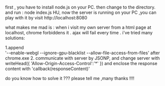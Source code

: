 first , you have to install node.js on your PC.
then change to the directory.
and run :
		node index.js
HU, now the server is running on your PC  ,you can play with it by visit http://localhost:8080




what makes me mad is : when i visit my own server  from a html page  at localhost,
chrome forbiddens it . ajax will fail every time . 
i've tried many solutions:

1.append  
		'--enable-webgl --ignore-gpu-blacklist --allow-file-access-from-files' 
  after chrome.exe 
2. communicate with server by JSONP, and change server with 
		writeHead({
			'Allow-Origin-Access-Control':'*'
		})
	and enclose the response content with 'callback(responseContent)'

do you know how to solve it ???  please tell me ,many thanks !!!!
